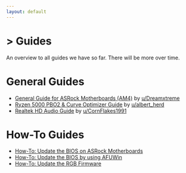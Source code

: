 ```yaml
---
layout: default
---
```

# > Guides  

An overview to all guides we have so far. There will be more over time.

# **General Guides**

* [General Guide for ASRock Motherboards (AM4)](https://www.reddit.com/r/ASRock/comments/f8zf1k/my_guide_to_amd_ryzen_asrock_motherboard_problems/) by [u/Dreamxtreme](https://www.reddit.com/user/Dreamxtreme/)
* [Ryzen 5000 PBO2 & Curve Optimizer Guide](https://www.reddit.com/r/ASRock/comments/kykver/overclocking_your_zen_3_ryzen_5000_with_precision/) by [u/albert_herd](https://www.reddit.com/user/albert_herd/)
* [Realtek HD Audio Guide](/RealtekAudioGuide.md) by [u/CornFlakes1991](https://www.reddit.com/user/CornFlakes1991/)

# **How-To Guides**

* [How-To: Update the BIOS on ASRock Motherboards](/how_to_BIOS_update.md)
* [How-To: Update the BIOS by using AFUWin](/afuwin.md)
* [How-To: Update the RGB Firmware](/rgbflash.md)